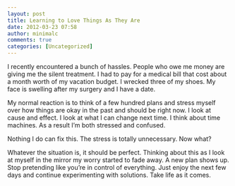 ```yaml
---
layout: post
title: Learning to Love Things As They Are
date: 2012-03-23 07:58
author: minimalc
comments: true
categories: [Uncategorized]
---
```

<p>I recently encountered a bunch of hassles. People who owe me money are giving me the silent treatment. I had to pay for a medical bill that cost about a month worth of my vacation budget. I wrecked three of my shoes. My face is swelling after my surgery and I have a date.</p>
<p>My normal reaction is to think of a few hundred plans and stress myself over how things are okay in the past and should be right now. I look at cause and effect. I look at what I can change next time. I think about time machines. As a result I’m both stressed and confused.</p>
<p>Nothing I do can fix this. The stress is totally unnecessary. Now what?</p>
<p>Whatever the situation is, it should be perfect. Thinking about this as I look at myself in the mirror my worry started to fade away. A new plan shows up. Stop pretending like you’re in control of everything. Just enjoy the next few days and continue experimenting with solutions. Take life as it comes. </p>

